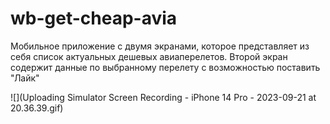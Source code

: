 # wb-get-cheap-avia

Мобильное приложение с двумя экранами, которое представляет из себя список актуальных дешевых авиаперелетов. Второй экран содержит данные по выбранному перелету с возможностью поставить "Лайк"

![](Uploading Simulator Screen Recording - iPhone 14 Pro - 2023-09-21 at 20.36.39.gif)
